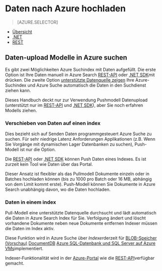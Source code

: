 <properties
    pageTitle="Hochladen von Daten in Azure suchen | Microsoft Azure | Gehostete Cloud-Suchdienst"
    description="Informationen Sie zum Hochladen von Daten auf einen Index in Azure suchen."
    services="search"
    documentationCenter=""
    authors="ashmaka"
    manager="jhubbard"
    editor=""
    tags=""/>

<tags
    ms.service="search"
    ms.devlang="NA"
    ms.workload="search"
    ms.topic="get-started-article"
    ms.tgt_pltfrm="na"
    ms.date="08/29/2016"
    ms.author="ashmaka"/>

# <a name="upload-data-to-azure-search"></a>Daten nach Azure hochladen
> [AZURE.SELECTOR]
- [Übersicht](search-what-is-data-import.md)
- [.NET](search-import-data-dotnet.md)
- [REST](search-import-data-rest-api.md)


## <a name="data-upload-models-in-azure-search"></a>Daten-upload Modelle in Azure suchen
Es gibt zwei Möglichkeiten Azure Suchindex mit Daten aufgefüllt. Die erste Option ist Ihre Daten manuell in Azure Search [REST-API](search-import-data-rest-api.md) oder [.NET SDK](search-import-data-dotnet.md)mit drücken. Die zweite Option [unterstützte Datenquelle zeigen](search-indexer-overview.md) Ihre Azure-Suchindex und Azure Suche automatisch die Daten in den Suchdienst ziehen kann.

Dieses Handbuch deckt nur zur Verwendung Pushmodell Datenupload (unterstützt nur im [REST-API](search-import-data-rest-api.md) und [.NET SDK](search-import-data-dotnet.md)), aber Sie noch erfahren Modells ziehen.

### <a name="push-data-to-an-index"></a>Verschieben von Daten auf einen index

Dies bezieht sich auf Senden Daten programmgesteuert Azure Suche zu suchen. Für sehr niedrige Latenz Anforderungen Applikationen (z.B. Wenn Sie Vorgänge mit dynamischen Lager Datenbanken zu suchen), Push-Modell ist nur die Option.

Die [REST-API](https://msdn.microsoft.com/library/azure/dn798930.aspx) oder [.NET SDK](search-import-data-dotnet.md) können Push Daten eines Indexes. Es ist zurzeit kein Tool wie Daten über das Portal.

Dieser Ansatz ist flexibler als das Pullmodell Dokumente einzeln oder in Batches hochladen können (bis zu 1000 pro Batch oder 16 MB, abhängig von dem Limit kommt erste). Push-Modell können Sie Dokumente in Azure Search unabhängig davon, wo die Daten hochladen.

### <a name="pull-data-into-an-index"></a>Daten in einem index

Pull-Modell eine unterstützte Datenquelle durchsucht und lädt automatisch die Daten in Azure Search Index für Sie. Verfolgung ändert und löscht vorhandene Dokumente neben neue Dokumente entfernen Indexer müssen die Daten im Index aktiv.

Diese Funktion wird in Azure Suche über *Indexer*derzeit für [BLOB-Speicher (Vorschau)](search-howto-indexing-azure-blob-storage.md) [DocumentDB](http://aka.ms/documentdb-search-indexer) [Azure SQL-Datenbank und SQL Server auf Azure VMs](search-howto-connecting-azure-sql-database-to-azure-search-using-indexers-2015-02-28.md)implementiert.

Indexer-Funktionalität wird in der [Azure-Portal](search-import-data-portal.md) wie die [REST-API](https://msdn.microsoft.com/library/azure/dn946891.aspx)verfügbar gemacht.
